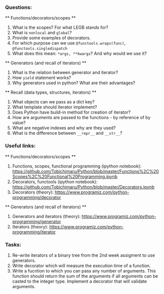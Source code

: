 ### Questions: 

** Functions/decorators/scopes **
1. What is the scopes? For what LEGB stands for?
2. What is `nonlocal` and `global`?
3. Provide some examples of decorators.
4. For which purpose can we use `@functools.wraps(func)`, `@functools.singledispatch`
5. What does this mean: `*args, **kwargs`? And why would we use it?


** Generators (and recall of iterators) **
1. What is the relation between generator and iterator? 
2. How `yield` statement works? 
3. Why generators used in python? What are their advantages? 


** Recall (data types, structures, iterators) **
1. What objects can we pass as a dict key?
2. What template should iterator implement?
3. Does Python have build-in method for creation of iterator?
4. How are arguments are passed to the functions - by reference of by value?
5. What are negative indexes and why are they used?
6. What is the difference between `__repr__` and `__str__`? 

### Useful links: 

** Functions/decorators/scopes **
1. Functions, scopes, functional programming (ipython notebook): https://github.com/Tobichimaru/Python/blob/master/Functions%2C%20Scopes%2C%20Functional%20Programming.ipynb
2. Decorators, functools (ipython notebook): https://github.com/Tobichimaru/Python/blob/master/Decorators.ipynb
3. Decorators (theory): https://www.programiz.com/python-programming/decorator

** Generators (and recall of iterators) **
1. Generators and iterators (theory): https://www.programiz.com/python-programming/generator
2. Iterators (theory): https://www.programiz.com/python-programming/iterator

### Tasks:
1. Re-write iterators of a binary tree from the 2nd week assigment to use generators. 
2. Write decorator which will measure the execution time of a function.
3. Write a fucntion to which you can pass any number of arguments. 
   This function should return the sum of the arguments if all arguments can be casted to the integer type. Implement a decorator that will validate arguments. 
